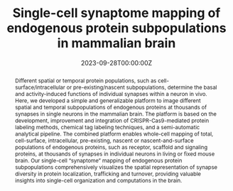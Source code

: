 ---
title: "Single-cell synaptome mapping of endogenous protein subpopulations in mammalian brain"
authors:
- Motokazu Uchigashima
- Risa Iguchi
- Kazuma Fujii
- admin
- Xinyi Liu
- Manabu Abe
- Motohiro Nozumi
- Yosuke Okamura
- Michihiro Igarashi
- Kenji Sakimura
- Ryoma Bise
- Luke Lavis 
- Takayasu Mikuni
date: "2023-09-28T00:00:00Z"
# doi: "10.1146/annurev-neuro-110520-030031"

# Schedule page publish date (NOT publication's date).
# publishDate: "2017-01-01T00:00:00Z"

# Publication type.
# Accepts a single type but formatted as a YAML list (for Hugo requirements).
# Enter a publication type from the CSL standard.
# Legend: 0 = Uncategorized; 1 = Conference paper; 2 = Journal article;
# 3 = Preprint / Working Paper; 4 = Report; 5 = Book; 6 = Book section;
# 7 = Thesis; 8 = Patent
# publication_types: ['paper-conference']
publication_types: ["article-journal"]

# Publication name and optional abbreviated publication name.
publication: "*In Review*"
publication_short: ""

abstract: Different spatial or temporal protein populations, such as cell-surface/intracellular or pre-existing/nascent subpopulations, determine the basal and activity-induced functions of individual synapses within a neuron in vivo. Here, we developed a simple and generalizable platform to image different spatial and temporal subpopulations of endogenous proteins at thousands of synapses in single neurons in the mammalian brain. The platform is based on the development, improvement and integration of CRISPR-Cas9-mediated protein labeling methods, chemical tag labeling techniques, and a semi-automatic analytical pipeline. The combined platform enables whole-cell mapping of total, cell-surface, intracellular, pre-existing, nascent or nascent-and-surface populations of endogenous proteins, such as receptor, scaffold and signaling proteins, at thousands of synapses in individual neurons in living or fixed mouse brain. Our single-cell “synaptome” mapping of endogenous protein subpopulations comprehensively visualizes the spatial representation of synapse diversity in protein localization, trafficking and turnover, providing valuable insights into single-cell organization and computations in the brain.

# Summary. An optional shortened abstract.
summary:

tags:
- Fluorophore
- Chemigenetic imaging
- Imaging
- HaloTag
- Neuroscience
featured: true

# links:
# - name: ""
#   url: ""
# url_pdf: 'http://www.annualreviews.org/eprint/REGKYVNE4KVWXECQBEA6/full/10.1146/annurev-neuro-110520-030031'
url_code: ''
#url_dataset: ''
url_poster: ''
url_project: ''
url_slides: ''
url_source: ''
url_video: ''

# Featured image
# To use, add an image named `featured.jpg/png` to your page's folder.
#image:
#  caption: 'Image credit: [**Unsplash**](https://unsplash.com/photos/jdD8gXaTZsc)'
#  focal_point: ""
#  preview_only: false

# Associated Projects (optional).
#   Associate this publication with one or more of your projects.
#   Simply enter your project's folder or file name without extension.
#   E.g. `internal-project` references `content/project/internal-project/index.md`.
#   Otherwise, set `projects: []`.
projects:
- mfd
- tools

# Slides (optional).
#   Associate this publication with Markdown slides.
#   Simply enter your slide deck's filename without extension.
#   E.g. `slides: "example"` references `content/slides/example/index.md`.
#   Otherwise, set `slides: ""`.
#slides: example
---